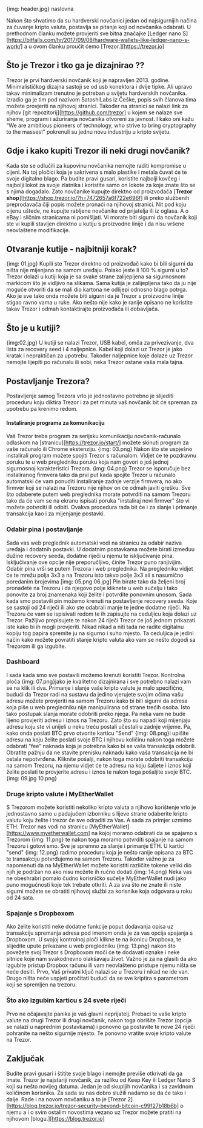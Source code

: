 {img: header.jpg} naslovna

Nakon što shvatimo da su hardverski novčanici jedan od najsigurnijih načina za čuvanje kripto valuta, postavlja se pitanje koji od novčanika odabrati. U prethodnom članku možete provjeriti sve bitna značajke [Ledger nano S][https://bitfalls.com/hr/2017/09/08/hardware-wallets-like-ledger-nano-s-work/] a u ovom članku proučit ćemo [Trezor.][https://trezor.io]

## Što je Trezor i tko ga je dizajnirao ??

Trezor je prvi hardverski novčanik koji je napravljen 2013. godine. Minimalističkog dizajna sastoji se od usb konektora i dvije tipke. Ali upravo takav minimalizam trenutno je potreban u svijetu hardverskih novčanika. Izradio ga je tim pod nazivom SatoshiLabs iz Češke, popis svih članova tima možete provjeriti na njihovoj stranici. Također na stranici se nalazi link za njihov [git repozitorij][https://github.com/trezor] u kojem se nalaze sve sheme, programi i ažuriranja novčanika otvoreni za javnost. I kako oni kažu “We are ambitious pioneers of technology, who strive to bring cryptography to the masses!” pokrenuli su jednu novu industriju u kripto svijetu.

## Gdje i kako kupiti Trezor ili neki drugi novčanik?

Kada ste se odlučili za kupovinu novčanika nemojte raditi kompromise u cijeni. Na toj pločici koja je sakrivena s malo plastike i metala čuvat će te svoje digitalno blago. Pa budite pravi gusari, koristite najbolji kovčeg i najbolji lokot za svoje zlatnika i koristite samo on lokote za koje znate što se s njima događalo. Zato novčanike kupujte direktno od proizvođača [<b>Trezor shop</b>][https://shop.trezor.io/?h=7472657a6f722e696f] ili preko službenih preprodavača čiji popis možete pronaći na njihovoj stranici. Nit pod koju cijenu uštede, ne kupujte rabljene novčanike od prijatelja ili iz oglasa. A o eBay i sličnim stranicama ni pomišljati. Vi morate biti sigurni da novčanik koji ste vi kupili stavljen  direktno u kutiju s proizvodne linije i da nisu vršene neovlaštene modifikacije.

## Otvaranje kutije - najbitniji korak?
{img: 01.jpg}
Kupili ste Trezor direktno od proizvođač kako bi bili sigurni da ništa nije mijenjano na samom uređaju. Polako jeste li 100 % sigurni u to? Trezor dolazi u kutiji koja je sa svake strane zalijepljena sa sigurnosnom markicom što je vidljivo na slikama. Sama kutija je zalijepljena tako da ju nije moguće otvoriti da se mali dio kartona ne odlijepi odnosno blago potrga. Ako je sve tako onda možete biti sigurni da je Trezor s proizvodne linije stigao ravno vama u ruke. Ako nešto nije kako je ranije opisano ne koristite takav Trezor i odmah kontaktirajte proizvođača ili dobavljača.

## Što je u kutiji?
{img:02.jpg}
U kutiji se nalazi Trezor, USB kabel, omča za privezivanje, dva lista za recovery seed i 4 naljepnice. Kabel koji dolazi uz Trezor je jako kratak i nepraktičan za upotrebu. Također naljepnice koje dolaze uz Trezor nemojte lijepiti po računalu ili sobi, neka Trezor ostane vaša mala tajna.

## Postavljanje Trezora?

Postavljenje samog Trezora vrlo je jednostavno potrebno je slijediti proceduru koju diktira Trezor i za pet minuta vaš novčanik bit će spreman za upotrebu pa krenimo redom.

#### Instaliranje programa za komunikaciju

Vaš Trezor treba program za serijsku komunikaciju novčanik-računalo odlaskom na [stranicu][https://trezor.io/start/] možete skinuti program za vaše računalo ili Chrome ekstenziju. {img: 03.png} Nakon što ste uspješno instalirali program možete spojiti Trezor s računalom. Vidjet će te pozdravnu poruku te u web pregledniku poruku koja nam govori o još jednoj sigurnosnoj karakteristici Trezora. {img: 04.png} Trezor se isporučuje bez instaliranog firmvera tako da prvi put kada spojite Trezor u računalo automatski će vam ponuditi instaliranje zadnje verzije firmvera, no ako firmver koji se nalazi na Trezoru nije njihov on će odmah javiti grešku. Sve što odaberete putem web preglednika morate potvrditi na samom Trezoru tako da će vam se na ekranu ispisati poruka "instaliraj novi firmver" što vi možete potvrditi ili odbiti. Ovakva procedura rada bit će i za slanje i primanje transakcija kao i za mijenjanje postavki.

### Odabir pina i postavljanje 

Sada vas web preglednik automatski vodi na stranicu za odabir naziva uređaja i dodatnih postavki. U dodatnim postavkama možete birati izmeđuu dužine recovery seeda, dodatne riječi u njemu te isključivanje pina. Isključivanje ove opcije nije preporučljivo, činite Trezor puno ranjivijim. Odabir pina vrši se putem Trezora i web preglednika. Na pregledniku vidjet će te mrežu polja 3x3 a na Trezoru isto takvo polje 3x3 ali s nasumično poredanim brojevima [img: 05.png 06.jpg] Pin birate tako da željeni broj pronađete na Trezoru i da njegovo polje kliknete u web sučelju i tako ponovite za broj znamenaka koji želite i potvrdite ponovnim unosom. Sada kada smo postavili pin možemo krenuti na postavljenje recovery seeda. Koje se sastoji od 24 riječi ili ako ste odabrali manje te jedne dodatne riječi. Na Trezoru će vam se ispisivati redom te ih zapisujte na ceduljicu koja dolazi uz Trezor. Pažljivo prepisujete te nakon 24 riječi Trezor će još jednom prikazati iste kako bi ih mogli provjeriti. Nikad nikad a niti tada ne radite digitalnu kopiju tog papira spremite ju na sigurno i suho mjesto. Ta ceduljica je jedini način kako možete povratiti stanje kripto valuta ako vam se nešto dogodi sa Trezorom ili ga izgubite.

### Dashboard

I sada kada smo sve postavili možemo krenuti koristiti Trezor. Kontrolna ploča {img: 07.png}jako je kvalitetno dizajnirana i sve potrebno nalazi vam se na klik ili dva. Primanje i slanje vaše kripto valute je malo specifično, budući da Trezor radi na sustavu da jedino vjerujete svojim očima vašu adresu možete provjeriti na samom Trezoru kako bi bili sigurni da adresa koja piše u web pregledniku nije manipulirana od strane trećih osoba. Isto tako postupak slanja morate odobriti preko njega. Pa neka vam ne bude lijeno provjeriti adresu i iznos na Trezoru. Zato što su napadi koji mijenjaju adresu koju ste vi unijeli u neku treću postali učestali u zadnje vrijeme. Pa, kako onda poslati BTC prvo otvorite karticu "Send" {img: 08.png}i upišite adresu na koju želite poslati svoje BTC i njihovu količinu nakon toga možete odabrati "fee" naknada koja je potrebna kako bi se vaša transakcija odobrili. Obratite pažnju da ne stavite prenisku naknadu kako vaša transakcija ne bi ostala nepotvrđena. Kliknite pošalji, nakon toga morate odobriti transakciju na samom Trezoru, na njemu vidjet će te adresu na koju šaljete i iznos koji želite poslati te provjerite adresu i iznos te nakon toga pošaljite svoje BTC.{img: 09.jpg 10.png}

### Druge kripto valute i MyEtherWallet

S Trezorom možete koristiti nekoliko kripto valuta a njihovo korištenje vrlo je jednostavno samo u padajućem izborniku s lijeve strane odaberite kripto valutu koju želite i trezor će sve odraditi za Vas. A sada za primjer uzmimo ETH. Trezor nas vodi na stranicu [MyEtherWallet][https://www.myetherwallet.com] na kojoj moramo odabrati da se spajamo s Trezorom {img: 11.png} te nakon toga moramo potvrditi spajanje na samom Trezoru i gotovi smo. Sve je spremno za slanje i primanje ETH. U kartici "send" {img: 12.png} radimo proceduru koja je nešto ranije opisana za BTC te transakciju potvrđujemo na samom Trezoru. Također važno je za napomenuti da na MyEtherWallet možete koristiti različite tokene veliki dio njih je podržan no ako nisu možete ih ručno dodati.{img: 14.png} Neka vas ne obeshrabri pomalo čudno korisničko sučelje MyEtherWallet nudi jako puno mogućnosti koje tek trebate otkriti. A za sva što ne znate ili niste sigurni možete se obratiti njihovoj službi za korisnike koja odgovara u roku od 24 sata. 

### Spajanje s Dropboxom
 
Ako želite koristiti neke dodatne funkcije poput dodavanja opisa uz transakciju spremanja adresa pod imenom onda je za vas opcija spajanja s Dropboxom. U svojoj kontrolnoj ploči klikne te na ikonicu Dropboxa, te slijedite upute prikazane u web pregledniku {img: 13.png} nakon što povežete svoj Trezor s Dropboxom moči će te dodavati oznake i neke sitnice koje nam svakodnevno olakšavaju život. Važno je za na glasiti da ako izgubite pristup Dropbox računu ili vam neovlašteno pristupe njemu ništa se neće desiti. Prvo, Vaš privatni ključ nalazi se u Trezoru i nikad ne ide van. Drugo ništa neće uspjeti pročitati budući da se sve kriptira s parametrom koji se spremljen na trezoru.

### Što ako izgubim karticu s 24 svete riječi

Prvo ne očajavajte panika je vaš glavni neprijatelj. Prebaci te vaše kripto valute na drugi Trezor ili drugi novčanik, nakon toga obrišite Trezor (opcija se nalazi u naprednim postavkama) i ponovno ga postavite te nove 24 riječi pohranite na nešto sigurnije mjesto. Te ponovno vratite svoje kripto valute na Trezor.

## Zaključak

Budite pravi gusari i štitite svoje blago i nemojte previše otkrivati da ga imate. Trezor je najstariji novčanik, za razliku od Keep Key ili Ledger Nano S koji su nešto novijeg datuma. Jedan je od skupljih novčanika i sa zavidnom količinom korisnika. Za sada su nas dobro služili nadamo se da će tako i dalje. Rade i na novom novčaniku a to je [Trezor 2][https://blog.trezor.io/trezor-security-beyond-bitcoin-c99f27b18b6b] o njemu a i o svim ostalim novostima vezano uz Trezor možete pratiti na njihovom [blogu.][https://blog.trezor.io]

